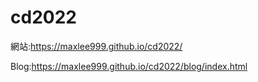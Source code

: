 # cd2022
網站:https://maxlee999.github.io/cd2022/

Blog:https://maxlee999.github.io/cd2022/blog/index.html
